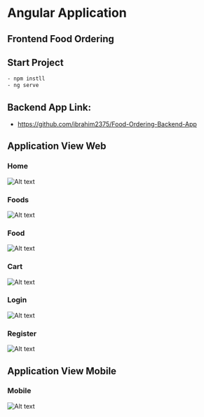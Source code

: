 # Angular Application
## Frontend Food Ordering 

## Start Project 
```bash
- npm instll
- ng serve
```
## Backend App Link:
- https://github.com/ibrahim2375/Food-Ordering-Backend-App
## Application View Web
### Home
![Alt text](public/home.png)

### Foods
![Alt text](public/foods.png)
### Food
![Alt text](public/food.png)
### Cart
![Alt text](public/cart.png)
### Login
![Alt text](public/login.png)
### Register
![Alt text](public/register.png)

## Application View Mobile
### Mobile
![Alt text](public/mobile.png)
